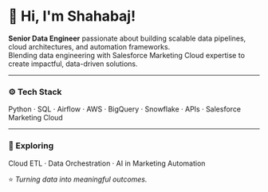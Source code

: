 # 👋 Hi, I'm Shahabaj!

**Senior Data Engineer** passionate about building scalable data pipelines, cloud architectures, and automation frameworks.  
Blending data engineering with Salesforce Marketing Cloud expertise to create impactful, data-driven solutions.  

---

### ⚙️ Tech Stack  
Python · SQL · Airflow · AWS · BigQuery · Snowflake · APIs · Salesforce Marketing Cloud  

---

### 🌱 Exploring  
Cloud ETL · Data Orchestration · AI in Marketing Automation  


⭐ *Turning data into meaningful outcomes.*
